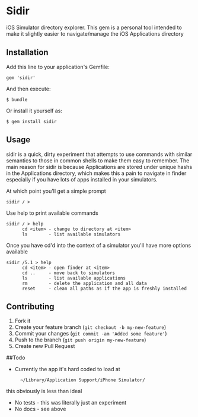 # Sidir

iOS Simulator directory explorer. This gem is a personal tool intended to make it slightly easier to navigate/manage the iOS Applications directory

## Installation

Add this line to your application's Gemfile:

    gem 'sidir'

And then execute:

    $ bundle

Or install it yourself as:

    $ gem install sidir

## Usage

sidir is a quick, dirty experiment that attempts to use commands with similar semantics to those in common shells to make them easy to remember. The main reason for sidir is because Applications are stored under unique hashs in the Applications directory, which makes this a pain to navigate in finder especially if you have lots of apps installed in your simulators.
    
At which point you'll get a simple prompt

    sidir / >
    
Use help to print available commands

    sidir / > help
          cd <item> - change to directory at <item>
          ls        - list available simulators
          
Once you have cd'd into the context of a simulator you'll have more options available

    sidir /5.1 > help
          cd <item> - open finder at <item>
          cd ..     - move back to simulators
          ls        - list available applications
          rm        - delete the application and all data 
          reset     - clean all paths as if the app is freshly installed

## Contributing

1. Fork it
2. Create your feature branch (`git checkout -b my-new-feature`)
3. Commit your changes (`git commit -am 'Added some feature'`)
4. Push to the branch (`git push origin my-new-feature`)
5. Create new Pull Request

##Todo

- Currently the app it's hard coded to load at 

        ~/Library/Application Support/iPhone Simulator/
    
this obviously is less than ideal

- No tests - this was literally just an experiment
- No docs - see above
